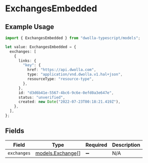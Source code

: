 # ExchangesEmbedded

## Example Usage

```typescript
import { ExchangesEmbedded } from "dwolla-typescript/models";

let value: ExchangesEmbedded = {
  exchanges: [
    {
      links: {
        "key": {
          href: "https://api.dwolla.com",
          type: "application/vnd.dwolla.v1.hal+json",
          resourceType: "resource-type",
        },
      },
      id: "d3d6b41e-5567-4bc6-9c6e-0efd0a3e647e",
      status: "unverified",
      created: new Date("2022-07-23T00:18:21.419Z"),
    },
  ],
};
```

## Fields

| Field                                      | Type                                       | Required                                   | Description                                |
| ------------------------------------------ | ------------------------------------------ | ------------------------------------------ | ------------------------------------------ |
| `exchanges`                                | [models.Exchange](../models/exchange.md)[] | :heavy_minus_sign:                         | N/A                                        |